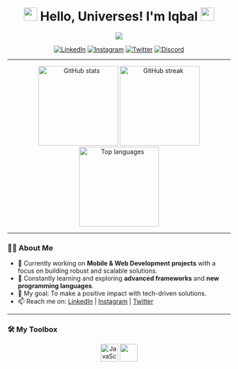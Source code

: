 <h1 align="center">
  <img src="https://media.giphy.com/media/hvRJCLFzcasrR4ia7z/giphy.gif" width="30"> 
  Hello, Universes! I'm Iqbal
  <img src="https://media.giphy.com/media/hvRJCLFzcasrR4ia7z/giphy.gif" width="30">
</h1>

<p align="center">
  <img src="https://readme-typing-svg.herokuapp.com?font=Fira+Code&color=%23F75C7E&center=true&vCenter=true&width=500&lines=Mobile+%26+Web+Developer+%7C+Tech+Enthusiast;Lifelong+Learner+%7C+Problem+Solver;Building+Impactful+Projects+with+Code+💻;Welcome+to+My+Digital+Universe+🌌" />
</p>

<p align="center">
  <a href="https://linkedin.com/in/iqbalalbatmi"><img src="https://img.shields.io/badge/LinkedIn-0077B5?style=for-the-badge&logo=linkedin&logoColor=white" alt="LinkedIn"/></a>
  <a href="https://instagram.com/ibbat.alqalmi"><img src="https://img.shields.io/badge/Instagram-E4405F?style=for-the-badge&logo=instagram&logoColor=white" alt="Instagram"/></a>
  <a href="https://twitter.com/albatmee"><img src="https://img.shields.io/badge/Twitter-1DA1F2?style=for-the-badge&logo=twitter&logoColor=white" alt="Twitter"/></a>
  <a href="https://discordapp.com/users/elbatmee"><img src="https://img.shields.io/badge/Discord-7289DA?style=for-the-badge&logo=discord&logoColor=white" alt="Discord"/></a>
</p>

---

<div align="center">
  <img src="https://github-readme-stats.vercel.app/api?username=Iqbaw&show_icons=true&count_private=true&theme=radical" height="180" alt="GitHub stats"/>
  <img src="https://streak-stats.demolab.com?user=Iqbaw&theme=radical&hide_border=true" height="180" alt="GitHub streak"/>
  <img src="https://github-readme-stats.vercel.app/api/top-langs?username=Iqbaw&layout=compact&langs_count=8&theme=radical&hide_border=true" height="180" alt="Top languages"/>
</div>

---

### 👨‍💻 About Me
- 🔭 Currently working on **Mobile & Web Development projects** with a focus on building robust and scalable solutions.
- 🌱 Constantly learning and exploring **advanced frameworks** and **new programming languages**.
- 🎯 My goal: To make a positive impact with tech-driven solutions.
- 📫 Reach me on: [LinkedIn](https://linkedin.com/in/iqbalalbatmi) | [Instagram](https://instagram.com/ibbat.alqalmi) | [Twitter](https://twitter.com/albatmee)

---

### 🛠️ My Toolbox
<div align="center">
  <img src="https://cdn.jsdelivr.net/gh/devicons/devicon/icons/javascript/javascript-original.svg" height="40" alt="JavaScript"/>
  <img src="https://cdn.jsdelivr.net/gh/devicons/devicon/icons/html5/html5-original.svg" height="40"
